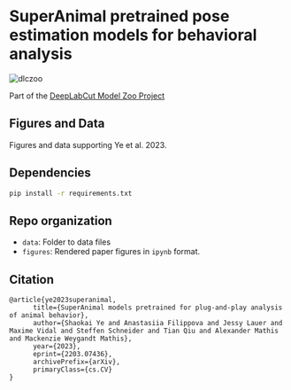 # SuperAnimal pretrained pose estimation models for behavioral analysis

![dlczoo](https://user-images.githubusercontent.com/28102185/209353843-cabc66e4-ab19-49df-8d46-5f1ddc9b5abe.png)

Part of the [DeepLabCut Model Zoo Project](modelzoo.deeplabcut.org)


## Figures and Data

Figures and data supporting Ye et al. 2023.


## Dependencies

```bash
pip install -r requirements.txt
```

## Repo organization

- ``data``: Folder to data files
- ``figures``: Rendered paper figures in `ipynb` format. 


## Citation

```
@article{ye2023superanimal,
      title={SuperAnimal models pretrained for plug-and-play analysis of animal behavior}, 
      author={Shaokai Ye and Anastasiia Filippova and Jessy Lauer and Maxime Vidal and Steffen Schneider and Tian Qiu and Alexander Mathis and Mackenzie Weygandt Mathis},
      year={2023},
      eprint={2203.07436},
      archivePrefix={arXiv},
      primaryClass={cs.CV}
}
```
